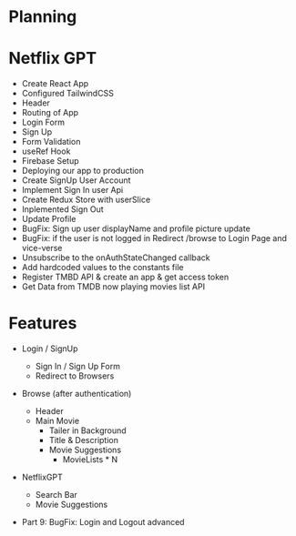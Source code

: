 # Planning

# Netflix GPT

- Create React App
- Configured TailwindCSS
- Header
- Routing of App
- Login Form
- Sign Up
- Form Validation
- useRef Hook
- Firebase Setup
- Deploying our app to production
- Create SignUp User Account
- Implement Sign In user Api
- Create Redux Store with userSlice
- Inplemented Sign Out
- Update Profile
- BugFix: Sign up user displayName and profile picture update
- BugFix: if the user is not logged in Redirect /browse to Login Page and vice-verse
- Unsubscribe to the onAuthStateChanged callback
- Add hardcoded values to the constants file
- Register TMBD API & create an app & get access token
- Get Data from TMDB now playing movies list API

# Features

- Login / SignUp
  - Sign In / Sign Up Form
  - Redirect to Browsers
- Browse (after authentication)
  - Header
  - Main Movie
    - Tailer in Background
    - Title & Description
    - Movie Suggestions
      - MovieLists \* N
- NetflixGPT
  - Search Bar
  - Movie Suggestions


- Part 9:  BugFix: Login and Logout advanced